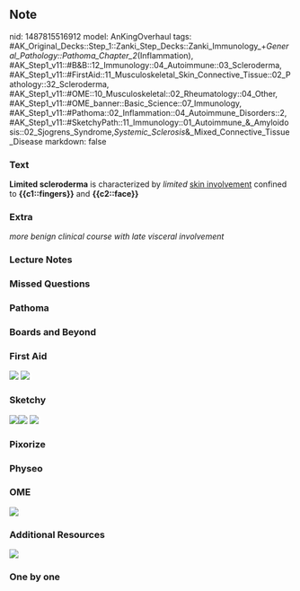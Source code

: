 ## Note
nid: 1487815516912
model: AnKingOverhaul
tags: #AK_Original_Decks::Step_1::Zanki_Step_Decks::Zanki_Immunology_+_General_Pathology::Pathoma_Chapter_2_(Inflammation), #AK_Step1_v11::#B&B::12_Immunology::04_Autoimmune::03_Scleroderma, #AK_Step1_v11::#FirstAid::11_Musculoskeletal_Skin_Connective_Tissue::02_Pathology::32_Scleroderma, #AK_Step1_v11::#OME::10_Musculoskeletal::02_Rheumatology::04_Other, #AK_Step1_v11::#OME_banner::Basic_Science::07_Immunology, #AK_Step1_v11::#Pathoma::02_Inflammation::04_Autoimmune_Disorders::2, #AK_Step1_v11::#SketchyPath::11_Immunology::01_Autoimmune_&_Amyloidosis::02_Sjogrens_Syndrome,_Systemic_Sclerosis_&_Mixed_Connective_Tissue_Disease
markdown: false

### Text
<div>
  <b>Limited scleroderma</b> is characterized by <i>limited</i>
  <u>skin involvement</u> confined to <b>{{c1::fingers}}</b> and
  <b>{{c2::face}}</b>
</div>

### Extra
<i>more benign clinical course with late visceral involvement</i>

### Lecture Notes


### Missed Questions


### Pathoma


### Boards and Beyond


### First Aid
<img src="tmpEztTwY.png"> <img src="tmp4Rn4sZ.png">

### Sketchy
<img src=
"Screen%20Shot%202020-01-03%20at%209.42.38%20PM.JPG"><img src=
"Screen%20Shot%202020-01-03%20at%209.42.47%20PM.JPG"> <img src=
"Zoverall%20picture%20(87)_1566160514431.JPG">

### Pixorize


### Physeo


### OME
<div class="ome-widget">
  <a href=
  "https://onlinemeded.org/spa/immunology?ref=anki"><img src=
  "_OME_AnkiFlashcards_Topic_4.png"></a>
</div>

### Additional Resources
<img src="paste-6b06cd318c359497ae6f6f4f86e8ceb6f231ad73.png">

### One by one

